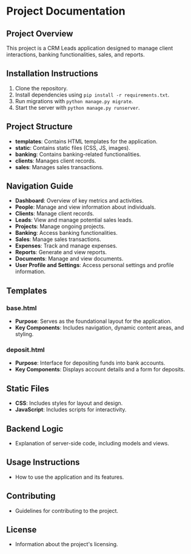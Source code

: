 # Project Documentation

## Project Overview
This project is a CRM Leads application designed to manage client interactions, banking functionalities, sales, and reports.

## Installation Instructions
1. Clone the repository.
2. Install dependencies using `pip install -r requirements.txt`.
3. Run migrations with `python manage.py migrate`.
4. Start the server with `python manage.py runserver`.

## Project Structure
- **templates**: Contains HTML templates for the application.
- **static**: Contains static files (CSS, JS, images).
- **banking**: Contains banking-related functionalities.
- **clients**: Manages client records.
- **sales**: Manages sales transactions.

## Navigation Guide
- **Dashboard**: Overview of key metrics and activities.
- **People**: Manage and view information about individuals.
- **Clients**: Manage client records.
- **Leads**: View and manage potential sales leads.
- **Projects**: Manage ongoing projects.
- **Banking**: Access banking functionalities.
- **Sales**: Manage sales transactions.
- **Expenses**: Track and manage expenses.
- **Reports**: Generate and view reports.
- **Documents**: Manage and view documents.
- **User Profile and Settings**: Access personal settings and profile information.

## Templates
### base.html
- **Purpose**: Serves as the foundational layout for the application.
- **Key Components**: Includes navigation, dynamic content areas, and styling.

### deposit.html
- **Purpose**: Interface for depositing funds into bank accounts.
- **Key Components**: Displays account details and a form for deposits.

## Static Files
- **CSS**: Includes styles for layout and design.
- **JavaScript**: Includes scripts for interactivity.

## Backend Logic
- Explanation of server-side code, including models and views.

## Usage Instructions
- How to use the application and its features.

## Contributing
- Guidelines for contributing to the project.

## License
- Information about the project's licensing.
